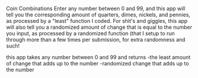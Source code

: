 Coin Combinations
Enter any number between 0 and 99, and this app will tell you the corresponding amount of quarters, dimes, nickels, and pennies, as processed by a "least" function I coded. For shit's and giggles, this app will also tell you a randomized amount of change that is equal to the number you input, as processed by a randomized function (that I setup to run through more than a few times per submission, for extra randomness and such!

this app takes any number between 0 and 99 and returns
-the least amount of change that adds up to the number
-randomized change that adds up to the number
